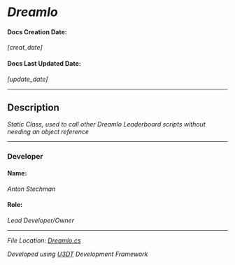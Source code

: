 # _Dreamlo_

#### Docs Creation Date:
_[creat_date]_
#### Docs Last Updated Date:
_[update_date]_
___

## Description
_Static Class, used to call other Dreamlo Leaderboard scripts without needing an object reference_
___

### Developer

#### Name:
_Anton Stechman_

#### Role:
_Lead Developer/Owner_
___

_File Location: [Dreamlo.cs](.\Assets\Code\Scripts\CSharp\Utilities\DreamloLeaderboard\Dreamlo.cs)_

_Developed using [U3DT](https://github.com/Anton-Stechman/U3DTools) Development Framework_
